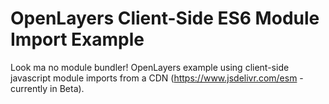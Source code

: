 # OpenLayers Client-Side ES6 Module Import Example

Look ma no module bundler! OpenLayers example using client-side javascript module imports from a CDN (https://www.jsdelivr.com/esm - currently in Beta). 
